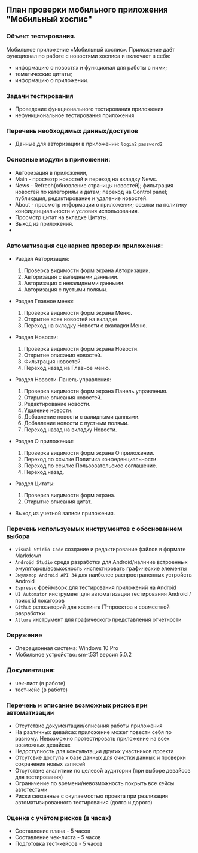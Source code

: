 ## План проверки мобильного приложения "Мобильный хоспис"

### Объект тестирования.
Мобильное приложение «Мобильный хоспис».
Приложение даёт функционал по работе с новостями хосписа и включает в себя:

- информацию о новостях и функционал для работы с ними;
- тематические цитаты;
- информацию о приложении.


### Задачи тестирования
- Проведение функционального тестирования приложения
- нефункциональное тестирования приложения

### Перечень необходимых данных/доступов
- Данные для авторизации в приложении:
  `login2`
  `password2`

### Основные модули в приложении:
- Авторизация в приложении,
- Main - просмотр новостей и переход на вкладку News.
- News  - Refrech(обновление страницы новостей); фильтрация новостей по категориям и датам; переход на Control panel; публикация, редактирование и удаление новостей.
- About - просмотр информации о приложении; ссылки на политику конфиденциальности и условия использования.
- Просмотр цитат на вкладке Цитаты.
- Выход из приложения.
- 
### Автоматизация сценариев проверки приложения:

- Раздел Авторизация:
  
  1. Проверка видимости форм экрана Авторизации.
  3. Авторизация с валидными данными.
  4. Авторизация с невалидными данными.
  5. Авторизация с пустыми полями.
     
- Раздел Главное меню:
  
  1. Проверка видимости форм экрана Меню.
  2. Открытие всех новостей на вкладке.
  3. Переход на вкладку Новости с вкаладки Меню.
     
- Раздел Новости:
  
  1. Проверка видимости форм экрана Новости.
  2. Открытие описания новостей.
  3. Фильтрация новостей.
  4. Переход назад на Главное меню.
     
- Раздел Новости-Панель управления:
 
  1. Проверка видимости форм экрана Панель управления.
  2. Открытие описания новостей.
  3. Редактирование новости.
  4. Удаление новости.
  5. Добавление новости с валидными данными.
  6. Добавление новости с пустыми полями.
  7. Переход назад на вкладку Новости.
     
- Раздел О приложении:
 
  1. Проверка видимости форм экрана О приложении.
  2. Переход по ссылке Политика конфеденциальности.
  3. Переход по ссылке Пользовательское соглашение.
  4. Переход назад.
     
- Раздел Цитаты:
  
  1. Проверка видимости форм экрана.
  2. Открытие описания цитат.
     
- Выход из учетной записи приложения.

### Перечень используемых инструментов с обоснованием выбора
- `Visual Stidio Code` создание и редактирование файлов в формате Markdown
- `Android Studio` среда разработки для Android/наличие встроенных эмуляторов/возможность инспектировать графические элементы
- `Эмулятор Android API 34` для наиболее распространенных устройств Android
- `Espresso` фреймворк для тестирования приложений на Android
- `UI Automator` инструмент для автоматизации тестирования Android / поиск id локаторов
- `Github` репозиторий для хостинга IT-проектов и совместной разработки
- `Allure` инструмент для графического представления отчетности

### Окружение
- Операционная система: Windows 10 Pro 
- Мобильное устройство: sm-t531 версия 5.0.2

### Документация:
- чек-лист (в работе)
- тест-кейс (в работе)

### Перечень и описание возможных рисков при автоматизации
- Отсутствие документации/описания работы приложения
- На различных девайсах приложение может повести себя по разному. Невозможно протестировать приложение на всех возможных девайсах
- Недоступность для консультации других участников проекта
- Отсутсвие доступа к базе данных для очистки данных и проверки сохранения новых записей
- Отсутствие аналитики по целевой аудитории (при выборе девайсов для тестирования)
- Ограничение по времени/невозможность покрыть все кейсы автотестами
- Риски связанные с окупаемостью проекта при реализации автоматизированного тестирования (долго и дорого)

### Оценка с учётом рисков (в часах)
- Составление плана - 5 часов
- Составление чек-листа - 5 часов
- Подготовка тест-кейсов - 5 часов